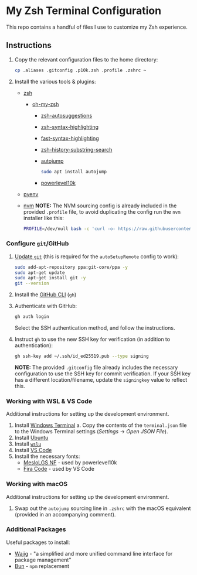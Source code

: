 # My Zsh Terminal Configuration

This repo contains a handful of files I use to customize my Zsh experience.

## Instructions

1. Copy the relevant configuration files to the home directory:

    ```sh
    cp .aliases .gitconfig .p10k.zsh .profile .zshrc ~
    ```

2. Install the various tools & plugins:
    - [zsh](https://github.com/ohmyzsh/ohmyzsh/wiki/Installing-ZSH)
        - [oh-my-zsh](https://ohmyz.sh/#install)
            - [zsh-autosuggestions](https://github.com/zsh-users/zsh-autosuggestions/blob/master/INSTALL.md#oh-my-zsh)
            - [zsh-syntax-highlighting](https://github.com/zsh-users/zsh-syntax-highlighting/blob/master/INSTALL.md#oh-my-zsh)
            - [fast-syntax-highlighting](https://github.com/zdharma-continuum/fast-syntax-highlighting#oh-my-zsh)
            - [zsh-history-substring-search](https://github.com/zsh-users/zsh-history-substring-search#install)
            - [autojump](https://github.com/wting/autojump#automatic)

                ```sh
                sudo apt install autojump
                ```

            - [powerlevel10k](https://github.com/romkatv/powerlevel10k#oh-my-zsh)
    - [pyenv](https://github.com/pyenv/pyenv-installer#install)
    - [nvm](https://github.com/nvm-sh/nvm#install--update-script)
        **NOTE:** The NVM sourcing config is already included in the provided `.profile` file, to avoid duplicating the config run the `nvm` installer like this:

        ```sh
        PROFILE=/dev/null bash -c 'curl -o- https://raw.githubusercontent.com/nvm-sh/nvm/v0.40.1/install.sh | bash'
        ```

### Configure `git`/GitHub

1. [Update `git`](https://launchpad.net/~git-core/+archive/ubuntu/ppa) (this is required for the `autoSetupRemote` config to work):

    ```sh
    sudo add-apt-repository ppa:git-core/ppa -y
    sudo apt-get update
    sudo apt-get install git -y
    git --version
    ```

2. Install the [GitHub CLI](https://github.com/cli/cli/blob/trunk/docs/install_linux.md#debian-ubuntu-linux-raspberry-pi-os-apt) (`gh`)
3. Authenticate with GitHub:

    ```sh
    gh auth login
    ```

    Select the SSH authentication method, and follow the instructions.

5. Instruct `gh` to use the new SSH key for verification (in addition to authentication):

    ```sh
    gh ssh-key add ~/.ssh/id_ed25519.pub --type signing
    ```

    **NOTE:** The provided `.gitconfig` file already includes the necessary configuration to use the SSH key for commit verification. If your SSH key has a different location/filename, update the `signingkey` value to reflect this.

### Working with WSL & VS Code

Additional instructions for setting up the development environment.

1. Install [Windows Terminal](https://www.microsoft.com/store/productId/9N0DX20HK701?ocid=pdpshare)
   a. Copy the contents of the `terminal.json` file to the Windows Terminal settings (_Settings_ -> _Open JSON File_).
2. Install [Ubuntu](https://www.microsoft.com/store/productId/9PDXGNCFSCZV?ocid=pdpshare)
3. Install [`wslu`](https://wslutiliti.es/wslu/install.html#ubuntu)
4. Install [VS Code](https://apps.microsoft.com/store/detail/XP9KHM4BK9FZ7Q?ocid=pdpshare)
5. Install the necessary fonts:
    - [MesloLGS NF](https://github.com/romkatv/powerlevel10k/blob/master/font.md) - used by powerlevel10k
    - [Fira Code](https://github.com/tonsky/FiraCode/wiki/VS-Code-Instructions) - used by VS Code
  
### Working with macOS

Additional instructions for setting up the development environment.

1. Swap out the `autojump` sourcing line in `.zshrc` with the macOS equivalent (provided in an accompanying comment).

### Additional Packages

Useful packages to install:

- [Wajig](https://wiki.debian.org/Wajig) - "a simplified and more unified command line interface for package management"
- [Bun](https://bun.sh/docs/installation#macos-and-linux) - `npm` replacement
